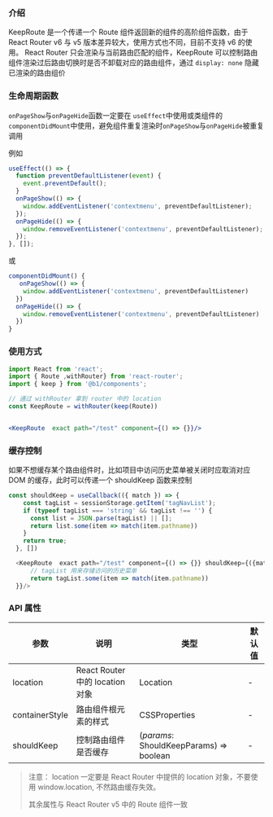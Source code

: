 ### 介绍

KeepRoute 是一个传递一个 Route 组件返回新的组件的高阶组件函数，由于 React Router v6 与 v5 版本差异较大，使用方式也不同，目前不支持 v6 的使用。 React Router 只会渲染与当前路由匹配的组件，KeepRoute 可以控制路由组件渲染过后路由切换时是否不卸载对应的路由组件，通过 `display: none` 隐藏已渲染的路由组价

### 生命周期函数

`onPageShow`与`onPageHide`函数一定要在 `useEffect`中使用或类组件的`componentDidMount`中使用，避免组件重复渲染时`onPageShow`与`onPageHide`被重复调用

例如

```jsx
useEffect(() => {
  function preventDefaultListener(event) {
    event.preventDefault();
  }
  onPageShow(() => {
    window.addEventListener('contextmenu', preventDefaultListener);
  });
  onPageHide(() => {
    window.removeEventListener('contextmenu', preventDefaultListener);
  });
}, []);
```

或

```jsx
componentDidMount() {
   onPageShow(() => {
    window.addEventListener('contextmenu', preventDefaultListener)
  })
  onPageHide(() => {
    window.removeEventListener('contextmenu', preventDefaultListener)
  })
}
```

### 使用方式

```jsx
import React from 'react';
import { Route ,withRouter} from 'react-router';
import { keep } from '@b1/components';

// 通过 withRouter 拿到 router 中的 location
const KeepRoute = withRouter(keep(Route))


<KeepRoute  exact path="/test" component={() => {}}/>
```

### 缓存控制

如果不想缓存某个路由组件时，比如项目中访问历史菜单被关闭时应取消对应 DOM 的缓存，此时可以传递一个 shouldKeep 函数来控制

```js
const shouldKeep = useCallback(({ match }) => {
    const tagList = sessionStorage.getItem('tagNavList');
    if (typeof tagList === 'string' && tagList !== '') {
      const list = JSON.parse(tagList) || [];
      return list.some(item => match(item.pathname))
    }
    return true;
  }, [])

  <KeepRoute  exact path="/test" component={() => {}} shouldKeep={({match}) => {
      // tagList 用来存储访问的历史菜单
      return tagList.some(item => match(item.pathname))
  }}/>
```

### API 属性

| 参数           | 说明                            | 类型                                    | 默认值 |
| -------------- | ------------------------------- | --------------------------------------- | ------ |
| location       | React Router 中的 location 对象 | Location                                | -      |
| containerStyle | 路由组件根元素的样式            | CSSProperties                           | -      |
| shouldKeep     | 控制路由组件是否缓存            | (_params_: ShouldKeepParams) => boolean | -      |

> 注意： location 一定要是 React Router 中提供的 location 对象，不要使用 window.location, 不然路由缓存失效。
>
> 其余属性与 React Router v5 中的 Route 组件一致
